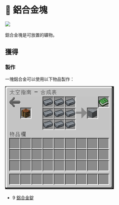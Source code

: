 # 💎 鋁合金塊



![](https://camo.githubusercontent.com/95cb289873a1ecc7b9daf1da93a3aea37afe81b7baf14286bfdfd724b3d2fc3e/68747470733a2f2f692e696d6775722e636f6d2f555644577432382e706e67)

鋁合金塊是可放置的礦物。

## 獲得

### 製作

一塊鋁合金可以使用以下物品製作：

![](<../.gitbook/assets/image (235) (1).png>)

* 9 [鋁合金錠](aluminium-alloy-ingot.md)
